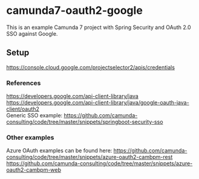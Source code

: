 # camunda7-oauth2-google

This is an example Camunda 7 project with Spring Security and OAuth 2.0 SSO against Google.

## Setup


https://console.cloud.google.com/projectselector2/apis/credentials



### References
https://developers.google.com/api-client-library/java
https://developers.google.com/api-client-library/java/google-oauth-java-client/oauth2  
Generic SSO example: https://github.com/camunda-consulting/code/tree/master/snippets/springboot-security-sso

### Other examples 
Azure OAuth examples can be found here:
https://github.com/camunda-consulting/code/tree/master/snippets/azure-oauth2-cambpm-rest
https://github.com/camunda-consulting/code/tree/master/snippets/azure-oauth2-cambpm-web




